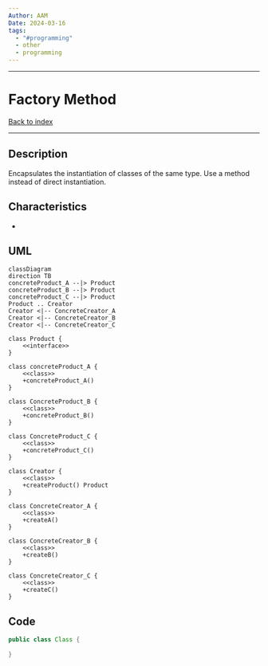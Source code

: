 ```yaml
---
Author: AAM
Date: 2024-03-16
tags:
  - "#programming"
  - other
  - programming
---
```

---
# Factory Method

[Back to index](../PATTERNS.md)

---

## Description

Encapsulates the instantiation of classes of the same type.
Use a method instead of direct instantiation.

## Characteristics

- 

## UML

```mermaid
classDiagram
direction TB
concreteProduct_A --|> Product
concreteProduct_B --|> Product
concreteProduct_C --|> Product
Product .. Creator
Creator <|-- ConcreteCreator_A
Creator <|-- ConcreteCreator_B
Creator <|-- ConcreteCreator_C

class Product {
	<<interface>>
}

class concreteProduct_A {
	<<class>>
	+concreteProduct_A()
}

class ConcreteProduct_B {
	<<class>>
	+concreteProduct_B()
}

class ConcreteProduct_C {
	<<class>>
	+concreteProduct_C()
}

class Creator {
	<<class>>
	+createProduct() Product
}

class ConcreteCreator_A {
	<<class>>
	+createA()
}

class ConcreteCreator_B {
	<<class>>
	+createB()
}

class ConcreteCreator_C {
	<<class>>
	+createC()
}

```
## Code

```java
public class Class { 
 
}
```